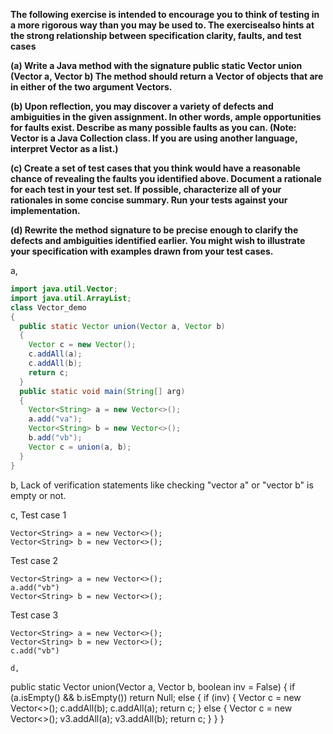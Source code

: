 **The following exercise is intended to encourage you to think of testing in a more rigorous way than you may be used to. The exercisealso hints at the strong relationship between specification clarity, faults, and test cases**

**(a) Write a Java method with the signature public static Vector union (Vector a, Vector b) The method should return a Vector of objects that are in either of the two argument Vectors.**

**(b) Upon reflection, you may discover a variety of defects and ambiguities in the given assignment. In other words, ample opportunities for faults exist. Describe as many possible faults as you can. (Note: Vector is a Java Collection class. If you are using another language, interpret Vector as a list.)**

**(c) Create a set of test cases that you think would have a reasonable chance of revealing the faults you identified above. Document a rationale for each test in your test set. If possible, characterize all of your rationales in some concise summary. Run your tests against your implementation.**

**(d) Rewrite the method signature to be precise enough to clarify the defects and ambiguities identified earlier. You might wish to illustrate your specification with examples drawn from your test cases.**


a,
```Java
import java.util.Vector;
import java.util.ArrayList;
class Vector_demo 
{
  public static Vector union(Vector a, Vector b)
  {
    Vector c = new Vector();
    c.addAll(a);
    c.addAll(b);
    return c;
  }
  public static void main(String[] arg)
  {
    Vector<String> a = new Vector<>();
    a.add("va");
    Vector<String> b = new Vector<>();
    b.add("vb");
    Vector c = union(a, b);
  }
} 
```

b, Lack of verification statements like checking "vector a" or "vector b" is empty or not.

c,
Test case 1
```
Vector<String> a = new Vector<>();
Vector<String> b = new Vector<>();
```
Test case 2
```
Vector<String> a = new Vector<>();
a.add("vb")
Vector<String> b = new Vector<>();
```
Test case 3
```
Vector<String> a = new Vector<>();
Vector<String> b = new Vector<>();
c.add("vb")

d,
```
public static Vector union(Vector a, Vector b, boolean inv = False)
{
  if (a.isEmpty() && b.isEmpty()) return Null;
  else
  {
    if (inv)
    {
      Vector<String> c = new Vector<>();
      c.addAll(b);
      c.addAll(a);
      return c;
    }
    else
    {
      Vector<String> c = new Vector<>();
      v3.addAll(a);
      v3.addAll(b);
      return c;
    }
  }
}
```


